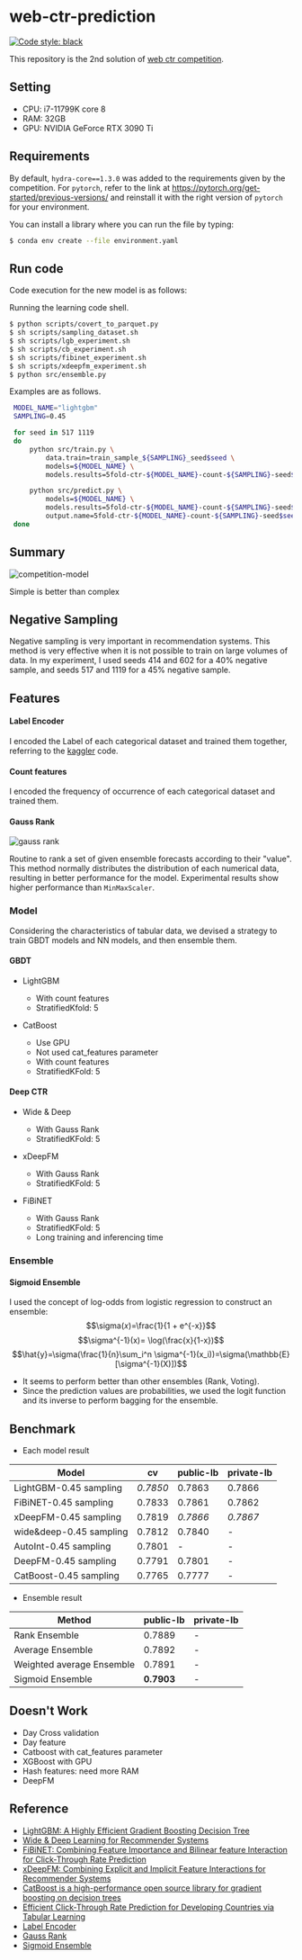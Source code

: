 # web-ctr-prediction
[![Code style: black](https://img.shields.io/badge/code%20style-black-000000.svg)](https://github.com/psf/black)  

This repository is the 2nd solution of [web ctr competition](https://dacon.io/competitions/official/236258/overview/description).


## Setting
- CPU: i7-11799K core 8
- RAM: 32GB
- GPU: NVIDIA GeForce RTX 3090 Ti


## Requirements

By default, `hydra-core==1.3.0` was added to the requirements given by the competition.
For `pytorch`, refer to the link at https://pytorch.org/get-started/previous-versions/ and reinstall it with the right version of `pytorch` for your environment.

You can install a library where you can run the file by typing:

```sh
$ conda env create --file environment.yaml
```

## Run code

Code execution for the new model is as follows:

Running the learning code shell.

   ```sh
   $ python scripts/covert_to_parquet.py
   $ sh scripts/sampling_dataset.sh
   $ sh scripts/lgb_experiment.sh
   $ sh scripts/cb_experiment.sh
   $ sh scripts/fibinet_experiment.sh
   $ sh scripts/xdeepfm_experiment.sh
   $ python src/ensemble.py
   ```

   Examples are as follows.

   ```sh
    MODEL_NAME="lightgbm"
    SAMPLING=0.45

    for seed in 517 1119
    do
        python src/train.py \
            data.train=train_sample_${SAMPLING}_seed$seed \
            models=${MODEL_NAME} \
            models.results=5fold-ctr-${MODEL_NAME}-count-${SAMPLING}-seed$seed

        python src/predict.py \
            models=${MODEL_NAME} \
            models.results=5fold-ctr-${MODEL_NAME}-count-${SAMPLING}-seed$seed \
            output.name=5fold-ctr-${MODEL_NAME}-count-${SAMPLING}-seed$seed
    done

   ```

## Summary
![competition-model](https://github.com/ds-wook/web-ctr-prediction/assets/46340424/21f6f58c-1844-4d6b-a915-3afcacdca4a2)


Simple is better than complex

## Negative Sampling
Negative sampling is very important in recommendation systems. This method is very effective when it is not possible to train on large volumes of data.
In my experiment, I used seeds 414 and 602 for a 40% negative sample, and seeds 517 and 1119 for a 45% negative sample.

## Features
#### Label Encoder
I encoded the Label of each categorical dataset and trained them together, referring to the [kaggler](https://github.com/jeongyoonlee/Kaggler) code.


#### Count features
I encoded the frequency of occurrence of each categorical dataset and trained them.

#### Gauss Rank
![gauss rank](https://github.com/ds-wook/web-ctr-prediction/assets/46340424/4d9ce6bc-8d6c-41f4-b001-298bb4538265)

Routine to rank a set of given ensemble forecasts according to their "value".
This method normally distributes the distribution of each numerical data, resulting in better performance for the model. Experimental results show higher performance than ``MinMaxScaler``.

### Model
Considering the characteristics of tabular data, we devised a strategy to train GBDT models and NN models, and then ensemble them.

#### GBDT
+ LightGBM
    + With count features
    + StratifiedKfold: 5

+ CatBoost
    + Use GPU
    + Not used cat_features parameter
    + With count features
    + StratifiedKFold: 5

#### Deep CTR
+ Wide & Deep
    + With Gauss Rank
    + StratifiedKFold: 5  

+ xDeepFM
    + With Gauss Rank
    + StratifiedKFold: 5

+ FiBiNET
    + With Gauss Rank
    + StratifiedKFold: 5
    + Long training and inferencing time

### Ensemble
#### Sigmoid Ensemble 
I used the concept of log-odds from logistic regression to construct an ensemble:
$$\sigma(𝑥)=\frac{1}{1 + e^{-x}}$$
$$\sigma^{-1}(x)= \log(\frac{x}{1-x})$$
$$\hat{y}=\sigma(\frac{1}{n}\sum_i^n \sigma^{-1}(x_i))=\sigma(\mathbb{E}[\sigma^{-1}(X)])$$

+ It seems to perform better than other ensembles (Rank, Voting).
+ Since the prediction values are probabilities, we used the logit function and its inverse to perform bagging for the ensemble.


## Benchmark
+ Each model result

|Model|cv|public-lb|private-lb|
|-----|--|---------|----------|
|LightGBM-0.45 sampling|*0.7850*|0.7863|0.7866|
|FiBiNET-0.45 sampling|0.7833|0.7861|0.7862|
|xDeepFM-0.45 sampling|0.7819|*0.7866*|*0.7867*|
|wide&deep-0.45 sampling|0.7812|0.7840|-|
|AutoInt-0.45 sampling|0.7801|-|-|
|DeepFM-0.45 sampling|0.7791|0.7801|-|
|CatBoost-0.45 sampling|0.7765|0.7777|-|

+ Ensemble result

|Method|public-lb|private-lb|
|------|---------|----------|
|Rank Ensemble|0.7889|-|
|Average Ensemble|0.7892|-|
|Weighted average Ensemble|0.7891|-|
|Sigmoid Ensemble|**0.7903**|-|


## Doesn't Work
+ Day Cross validation
+ Day feature
+ Catboost with cat_features parameter
+ XGBoost with GPU
+ Hash features: need more RAM
+ DeepFM

## Reference
+ [LightGBM: A Highly Efficient Gradient Boosting Decision Tree](https://lightgbm.readthedocs.io/en/stable/)
+ [Wide & Deep Learning for Recommender Systems](https://arxiv.org/pdf/1606.07792)
+ [FiBiNET: Combining Feature Importance and Bilinear feature Interaction for Click-Through Rate Prediction](https://arxiv.org/pdf/1905.09433)
+ [xDeepFM: Combining Explicit and Implicit Feature Interactions for Recommender Systems](https://arxiv.org/pdf/1803.05170)
+ [CatBoost is a high-performance open source library for gradient boosting on decision trees](https://catboost.ai/)
+ [Efficient Click-Through Rate Prediction for Developing Countries via Tabular Learning](https://arxiv.org/pdf/2104.07553)
+ [Label Encoder](https://github.com/jeongyoonlee/Kaggler/blob/master/kaggler/preprocessing/categorical.py)
+ [Gauss Rank](https://github.com/aldente0630/gauss-rank-scaler)
+ [Sigmoid Ensemble](https://www.kaggle.com/competitions/amex-default-prediction/discussion/329103)
